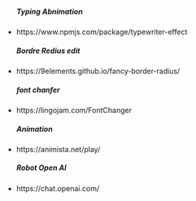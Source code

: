 <ul>
<h5>Typing Abnimation</h5>
<li>https://www.npmjs.com/package/typewriter-effect</li>
<h5>Bordre Redius edit </h5>
<li>https://9elements.github.io/fancy-border-radius/</li>
<h5>font chanfer </h5>
<li>https://lingojam.com/FontChanger</li>
<h5>Animation </h5>
<li>https://animista.net/play/</li>
<h5>Robot Open AI</h5>
<li>https://chat.openai.com/</li>





</ul>
